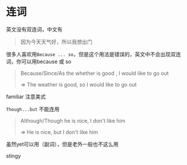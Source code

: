 # 连词

英文没有双连词，中文有

> 因为今天天气好，所以我想出门

很多人喜欢用`Because ... so`，但是这个用法是错误的，英文中不会出现双连词，你可以用because 或 so

> Because/Since/As the whether is good , I would like to go out
>
> => The weather is good, so I would like to go out

familiar  注意美式



`Though...but` 不能连用

> Although/Though he is nice, I don't like him
>
> => He is nice, but I don't like him

虽然yet可以用（副词），但是老外一般也不这么用





stingy 

